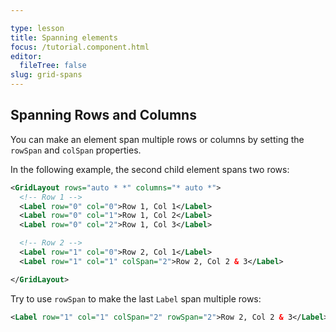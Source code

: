 ```yaml
---

type: lesson  
title: Spanning elements
focus: /tutorial.component.html
editor:
  fileTree: false
slug: grid-spans
---
```


## Spanning Rows and Columns

You can make an element span multiple rows or columns by setting the `rowSpan` and `colSpan` properties. 

In the following example, the second child element spans two rows:

```xml
<GridLayout rows="auto * *" columns="* auto *">
  <!-- Row 1 -->
  <Label row="0" col="0">Row 1, Col 1</Label>
  <Label row="0" col="1">Row 1, Col 2</Label>
  <Label row="0" col="2">Row 1, Col 3</Label>

  <!-- Row 2 -->
  <Label row="1" col="0">Row 2, Col 1</Label>
  <Label row="1" col="1" colSpan="2">Row 2, Col 2 & 3</Label>

</GridLayout>
```

Try to use `rowSpan` to make the last `Label` span multiple rows:

```xml
<Label row="1" col="1" colSpan="2" rowSpan="2">Row 2, Col 2 & 3</Label>
```

